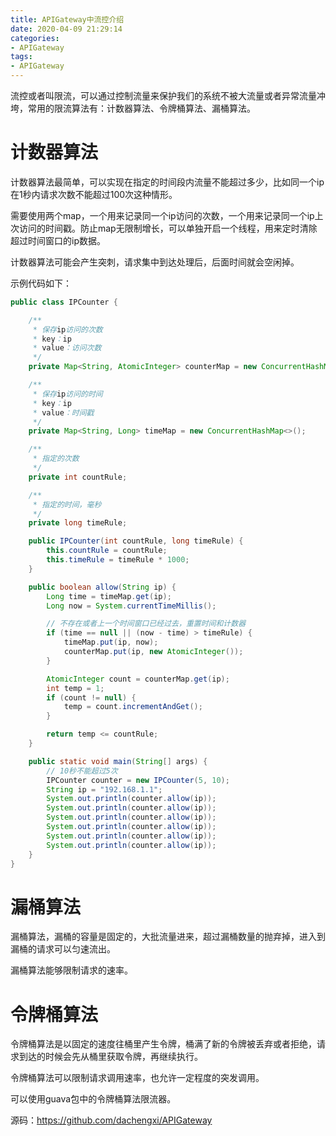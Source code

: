 ```yaml
---
title: APIGateway中流控介绍
date: 2020-04-09 21:29:14
categories: 
- APIGateway
tags:
- APIGateway
---
```


流控或者叫限流，可以通过控制流量来保护我们的系统不被大流量或者异常流量冲垮，常用的限流算法有：计数器算法、令牌桶算法、漏桶算法。

<!--more-->

# 计数器算法

计数器算法最简单，可以实现在指定的时间段内流量不能超过多少，比如同一个ip在1秒内请求次数不能超过100次这种情形。

需要使用两个map，一个用来记录同一个ip访问的次数，一个用来记录同一个ip上次访问的时间戳。防止map无限制增长，可以单独开启一个线程，用来定时清除超过时间窗口的ip数据。

计数器算法可能会产生突刺，请求集中到达处理后，后面时间就会空闲掉。

示例代码如下：

```java
public class IPCounter {

    /**
     * 保存ip访问的次数
     * key：ip
     * value：访问次数
     */
    private Map<String, AtomicInteger> counterMap = new ConcurrentHashMap<>();

    /**
     * 保存ip访问的时间
     * key：ip
     * value：时间戳
     */
    private Map<String, Long> timeMap = new ConcurrentHashMap<>();

    /**
     * 指定的次数
     */
    private int countRule;

    /**
     * 指定的时间，毫秒
     */
    private long timeRule;

    public IPCounter(int countRule, long timeRule) {
        this.countRule = countRule;
        this.timeRule = timeRule * 1000;
    }

    public boolean allow(String ip) {
        Long time = timeMap.get(ip);
        Long now = System.currentTimeMillis();

        // 不存在或者上一个时间窗口已经过去，重置时间和计数器
        if (time == null || (now - time) > timeRule) {
            timeMap.put(ip, now);
            counterMap.put(ip, new AtomicInteger());
        }

        AtomicInteger count = counterMap.get(ip);
        int temp = 1;
        if (count != null) {
            temp = count.incrementAndGet();
        }

        return temp <= countRule;
    }

    public static void main(String[] args) {
        // 10秒不能超过5次
        IPCounter counter = new IPCounter(5, 10);
        String ip = "192.168.1.1";
        System.out.println(counter.allow(ip));
        System.out.println(counter.allow(ip));
        System.out.println(counter.allow(ip));
        System.out.println(counter.allow(ip));
        System.out.println(counter.allow(ip));
        System.out.println(counter.allow(ip));
    }
}
```

# 漏桶算法

漏桶算法，漏桶的容量是固定的，大批流量进来，超过漏桶数量的抛弃掉，进入到漏桶的请求可以匀速流出。

漏桶算法能够限制请求的速率。

# 令牌桶算法

令牌桶算法是以固定的速度往桶里产生令牌，桶满了新的令牌被丢弃或者拒绝，请求到达的时候会先从桶里获取令牌，再继续执行。

令牌桶算法可以限制请求调用速率，也允许一定程度的突发调用。

可以使用guava包中的令牌桶算法限流器。

源码：https://github.com/dachengxi/APIGateway